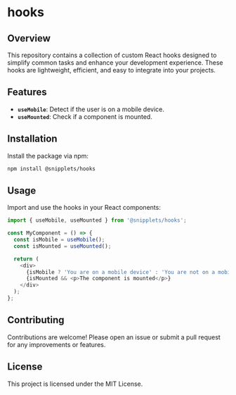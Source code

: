 # hooks

## Overview

This repository contains a collection of custom React hooks designed to simplify common tasks and enhance your development experience. These hooks are lightweight, efficient, and easy to integrate into your projects.

## Features

- **`useMobile`**: Detect if the user is on a mobile device.
- **`useMounted`**: Check if a component is mounted.

## Installation

Install the package via npm:

```bash
npm install @snipplets/hooks
```

## Usage

Import and use the hooks in your React components:

```typescript
import { useMobile, useMounted } from '@snipplets/hooks';

const MyComponent = () => {
  const isMobile = useMobile();
  const isMounted = useMounted();

  return (
    <div>
      {isMobile ? 'You are on a mobile device' : 'You are not on a mobile device'}
      {isMounted && <p>The component is mounted</p>}
    </div>
  );
};
```

## Contributing

Contributions are welcome! Please open an issue or submit a pull request for any improvements or features.

## License

This project is licensed under the MIT License.